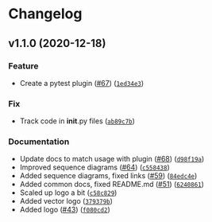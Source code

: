 # Changelog

<!--next-version-placeholder-->

## v1.1.0 (2020-12-18)
### Feature
* Create a pytest plugin ([#67](https://github.com/F-Secure/pytest-rts/issues/67)) ([`1ed34e3`](https://github.com/F-Secure/pytest-rts/commit/1ed34e3f6591f627f93dbacad213236f08237258))

### Fix
* Track code in __init__.py files ([`ab89c7b`](https://github.com/F-Secure/pytest-rts/commit/ab89c7b9eb98435c0ab00cf1a43393f907126743))

### Documentation
* Update docs to match usage with plugin ([#68](https://github.com/F-Secure/pytest-rts/issues/68)) ([`d98f19a`](https://github.com/F-Secure/pytest-rts/commit/d98f19aebff37b4a20946a5438bf11888a86b6b1))
* Improved sequence diagrams ([#64](https://github.com/F-Secure/pytest-rts/issues/64)) ([`c558438`](https://github.com/F-Secure/pytest-rts/commit/c5584386897f0c100ed5f26db0d5fd28bc2f76b7))
* Added sequence diagrams, fixed links ([#59](https://github.com/F-Secure/pytest-rts/issues/59)) ([`84edc4e`](https://github.com/F-Secure/pytest-rts/commit/84edc4e2f3e87e762114801c0f63ce2d155e6cf2))
* Added common docs, fixed README.md ([#51](https://github.com/F-Secure/pytest-rts/issues/51)) ([`6240861`](https://github.com/F-Secure/pytest-rts/commit/6240861f8da7ed1895940d1171ecc56067e9ea5c))
* Scaled up logo a bit ([`c58c829`](https://github.com/F-Secure/pytest-rts/commit/c58c8299e2b10d87db6f456cabe17dfc6d4bb955))
* Added vector logo ([`379379b`](https://github.com/F-Secure/pytest-rts/commit/379379bf4538f3cb74c9abab1c29892a1a03235f))
* Added logo ([#43](https://github.com/F-Secure/pytest-rts/issues/43)) ([`f080cd2`](https://github.com/F-Secure/pytest-rts/commit/f080cd2a1658ba7ee04b7b6e53b28339ffcc6db3))
